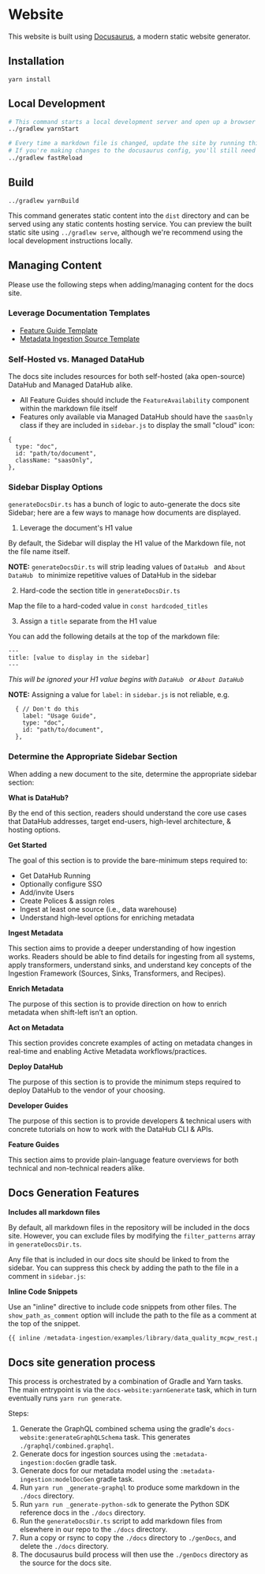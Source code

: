 # Website

This website is built using [Docusaurus](https://docusaurus.io/), a modern static website generator.

## Installation

```console
yarn install
```

## Local Development

```sh
# This command starts a local development server and open up a browser window.
../gradlew yarnStart

# Every time a markdown file is changed, update the site by running this in a separate terminal.
# If you're making changes to the docusaurus config, you'll still need to restart the server.
../gradlew fastReload
```

## Build

```console
../gradlew yarnBuild
```

This command generates static content into the `dist` directory and can be served using any static contents hosting service. You can preview the built static site using `../gradlew serve`, although we're recommend using the local development instructions locally.

## Managing Content

Please use the following steps when adding/managing content for the docs site.

### Leverage Documentation Templates

* [Feature Guide Template](../docs/_feature-guide-template.md)
* [Metadata Ingestion Source Template](../metadata-ingestion/source-docs-template.md)

### Self-Hosted vs. Managed DataHub

The docs site includes resources for both self-hosted (aka open-source) DataHub and Managed DataHub alike.

* All Feature Guides should include the `FeatureAvailability` component within the markdown file itself
* Features only available via Managed DataHub should have the `saasOnly` class if they are included in `sidebar.js` to display the small "cloud" icon:

```
{
  type: "doc",
  id: "path/to/document",
  className: "saasOnly",
},
```

### Sidebar Display Options

`generateDocsDir.ts` has a bunch of logic to auto-generate the docs site Sidebar; here are a few ways to manage how documents are displayed.

1. Leverage the document's H1 value

By default, the Sidebar will display the H1 value of the Markdown file, not the file name itself.

**NOTE:** `generateDocsDir.ts` will strip leading values of `DataHub ` and `About DataHub ` to minimize repetitive values of DataHub in the sidebar

2. Hard-code the section title in `generateDocsDir.ts`

Map the file to a hard-coded value in `const hardcoded_titles`

3. Assign a `title` separate from the H1 value

You can add the following details at the top of the markdown file:

```
---
title: [value to display in the sidebar]
---
```

*This will be ignored your H1 value begins with `DataHub ` or `About DataHub `*

**NOTE:** Assigning a value for `label:` in `sidebar.js` is not reliable, e.g.

```
  { // Don't do this
    label: "Usage Guide",
    type: "doc",
    id: "path/to/document",
  },
```

### Determine the Appropriate Sidebar Section

When adding a new document to the site, determine the appropriate sidebar section:

**What is DataHub?**

By the end of this section, readers should understand the core use cases that DataHub addresses, target end-users, high-level architecture, & hosting options.

**Get Started**

The goal of this section is to provide the bare-minimum steps required to:
  - Get DataHub Running
  - Optionally configure SSO
  - Add/invite Users
  - Create Polices & assign roles
  - Ingest at least one source (i.e., data warehouse)
  - Understand high-level options for enriching metadata

**Ingest Metadata**

This section aims to provide a deeper understanding of how ingestion works. Readers should be able to find details for ingesting from all systems, apply transformers, understand sinks, and understand key concepts of the Ingestion Framework (Sources, Sinks, Transformers, and Recipes).

**Enrich Metadata**

The purpose of this section is to provide direction on how to enrich metadata when shift-left isn’t an option.

**Act on Metadata**

This section provides concrete examples of acting on metadata changes in real-time and enabling Active Metadata workflows/practices. 

**Deploy DataHub**

The purpose of this section is to provide the minimum steps required to deploy DataHub to the vendor of your choosing.

**Developer Guides**

The purpose of this section is to provide developers & technical users with concrete tutorials on how to work with the DataHub CLI & APIs.

**Feature Guides**

This section aims to provide plain-language feature overviews for both technical and non-technical readers alike.


## Docs Generation Features

**Includes all markdown files**

By default, all markdown files in the repository will be included in the docs site.
However, you can exclude files by modifying the `filter_patterns` array in `generateDocsDir.ts`.

Any file that is included in our docs site should be linked to from the sidebar.
You can suppress this check by adding the path to the file in a comment in `sidebar.js`:

**Inline Code Snippets**

Use an "inline" directive to include code snippets from other files. The `show_path_as_comment` option will include the path to the file as a comment at the top of the snippet.

  ```python
  {{ inline /metadata-ingestion/examples/library/data_quality_mcpw_rest.py show_path_as_comment }}
  ```


## Docs site generation process

This process is orchestrated by a combination of Gradle and Yarn tasks. The main entrypoint is via the `docs-website:yarnGenerate` task, which in turn eventually runs `yarn run generate`.

Steps:
1. Generate the GraphQL combined schema using the gradle's `docs-website:generateGraphQLSchema` task. This generates `./graphql/combined.graphql`.
2. Generate docs for ingestion sources using the `:metadata-ingestion:docGen` gradle task.
3. Generate docs for our metadata model using the `:metadata-ingestion:modelDocGen` gradle task.
4. Run `yarn run _generate-graphql` to produce some markdown in the `./docs` directory.
5. Run `yarn run _generate-python-sdk` to generate the Python SDK reference docs in the `./docs` directory.
6. Run the `generateDocsDir.ts` script to add markdown files from elsewhere in our repo to the `./docs` directory.
7. Run a copy or rsync to copy the `./docs` directory to `./genDocs`, and delete the `./docs` directory.
8. The docusaurus build process will then use the `./genDocs` directory as the source for the docs site.
